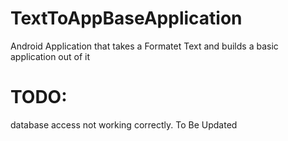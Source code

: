 # TextToAppBaseApplication
Android Application that takes a Formatet Text and builds a basic application out of it

# TODO:
database access not working correctly. To Be Updated

